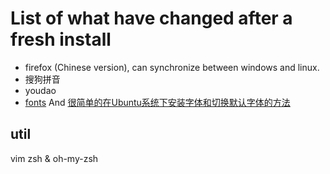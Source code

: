 # List of what have changed after a fresh install

* firefox (Chinese version), can synchronize between windows and linux.
* 搜狗拼音
* youdao
* [fonts](https://www.ostechnix.com/install-microsoft-windows-fonts-ubuntu-16-04/)
And [很简单的在Ubuntu系统下安装字体和切换默认字体的方法](https://my.oschina.net/itblog/blog/278566)


## util

vim
zsh & oh-my-zsh

